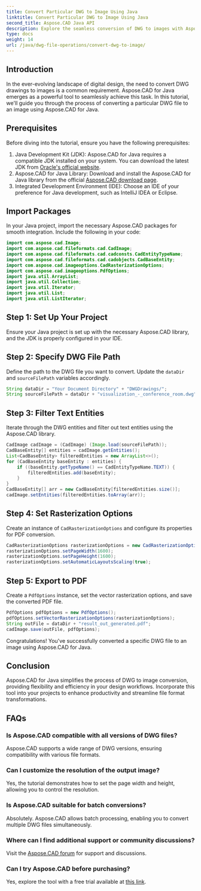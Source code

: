 ```yaml
---
title: Convert Particular DWG to Image Using Java
linktitle: Convert Particular DWG to Image Using Java
second_title: Aspose.CAD Java API
description: Explore the seamless conversion of DWG to images with Aspose.CAD for Java. Follow our step-by-step guide for efficient file format transformations.
type: docs
weight: 14
url: /java/dwg-file-operations/convert-dwg-to-image/
---
```

## Introduction
In the ever-evolving landscape of digital design, the need to convert DWG drawings to images is a common requirement. Aspose.CAD for Java emerges as a powerful tool to seamlessly achieve this task. In this tutorial, we'll guide you through the process of converting a particular DWG file to an image using Aspose.CAD for Java.
## Prerequisites
Before diving into the tutorial, ensure you have the following prerequisites:
1. Java Development Kit (JDK): Aspose.CAD for Java requires a compatible JDK installed on your system. You can download the latest JDK from [Oracle's official website](https://www.oracle.com/java/technologies/javase-downloads.html).
2. Aspose.CAD for Java Library: Download and install the Aspose.CAD for Java library from the official [Aspose.CAD download page](https://releases.aspose.com/cad/java/).
3. Integrated Development Environment (IDE): Choose an IDE of your preference for Java development, such as IntelliJ IDEA or Eclipse.
## Import Packages
In your Java project, import the necessary Aspose.CAD packages for smooth integration. Include the following in your code:
```java
import com.aspose.cad.Image;
import com.aspose.cad.fileformats.cad.CadImage;
import com.aspose.cad.fileformats.cad.cadconsts.CadEntityTypeName;
import com.aspose.cad.fileformats.cad.cadobjects.CadBaseEntity;
import com.aspose.cad.imageoptions.CadRasterizationOptions;
import com.aspose.cad.imageoptions.PdfOptions;
import java.util.ArrayList;
import java.util.Collection;
import java.util.Iterator;
import java.util.List;
import java.util.ListIterator;
```
## Step 1: Set Up Your Project
Ensure your Java project is set up with the necessary Aspose.CAD library, and the JDK is properly configured in your IDE.
## Step 2: Specify DWG File Path
Define the path to the DWG file you want to convert. Update the `dataDir` and `sourceFilePath` variables accordingly.
```java
String dataDir = "Your Document Directory" + "DWGDrawings/";
String sourceFilePath = dataDir + "visualization_-_conference_room.dwg";
```
## Step 3: Filter Text Entities
Iterate through the DWG entities and filter out text entities using the Aspose.CAD library.
```java
CadImage cadImage = (CadImage) (Image.load(sourceFilePath));
CadBaseEntity[] entities = cadImage.getEntities();
List<CadBaseEntity> filteredEntities = new ArrayList<>();
for (CadBaseEntity baseEntity : entities) {
    if ((baseEntity.getTypeName() == CadEntityTypeName.TEXT)) {
        filteredEntities.add(baseEntity);
    }
}
CadBaseEntity[] arr = new CadBaseEntity[filteredEntities.size()];
cadImage.setEntities(filteredEntities.toArray(arr));
```
## Step 4: Set Rasterization Options
Create an instance of `CadRasterizationOptions` and configure its properties for PDF conversion.
```java
CadRasterizationOptions rasterizationOptions = new CadRasterizationOptions();
rasterizationOptions.setPageWidth(1600);
rasterizationOptions.setPageHeight(1600);
rasterizationOptions.setAutomaticLayoutsScaling(true);
```
## Step 5: Export to PDF
Create a `PdfOptions` instance, set the vector rasterization options, and save the converted PDF file.
```java
PdfOptions pdfOptions = new PdfOptions();
pdfOptions.setVectorRasterizationOptions(rasterizationOptions);
String outFile = dataDir + "result_out_generated.pdf";
cadImage.save(outFile, pdfOptions);
```
Congratulations! You've successfully converted a specific DWG file to an image using Aspose.CAD for Java.
## Conclusion
Aspose.CAD for Java simplifies the process of DWG to image conversion, providing flexibility and efficiency in your design workflows. Incorporate this tool into your projects to enhance productivity and streamline file format transformations.
## FAQs
### Is Aspose.CAD compatible with all versions of DWG files?
Aspose.CAD supports a wide range of DWG versions, ensuring compatibility with various file formats.
### Can I customize the resolution of the output image?
Yes, the tutorial demonstrates how to set the page width and height, allowing you to control the resolution.
### Is Aspose.CAD suitable for batch conversions?
Absolutely. Aspose.CAD allows batch processing, enabling you to convert multiple DWG files simultaneously.
### Where can I find additional support or community discussions?
Visit the [Aspose.CAD forum](https://forum.aspose.com/c/cad/19) for support and discussions.
### Can I try Aspose.CAD before purchasing?
Yes, explore the tool with a free trial available at [this link](https://releases.aspose.com/).
